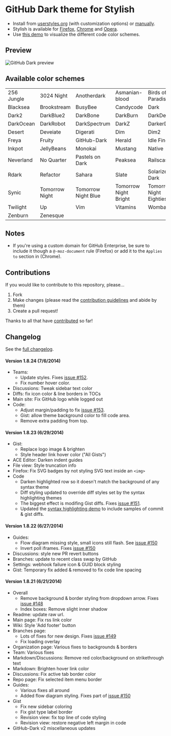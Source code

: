 # GitHub Dark theme for Stylish
- Install from [userstyles.org](http://userstyles.org/styles/37035) (with customization options) or [manually](https://raw.githubusercontent.com/StylishThemes/GitHub-Dark/master/github-dark.css).
- Stylish is available for [Firefox](https://addons.mozilla.org/en-US/firefox/addon/2108/), [Chrome](https://chrome.google.com/extensions/detail/fjnbnpbmkenffdnngjfgmeleoegfcffe) and [Opera](https://addons.opera.com/en/extensions/details/stylish-for-opera/).
- Use [this demo](http://StylishThemes.github.io/GitHub-Dark/) to visualize the different code color schemes.

## Preview
![GitHub Dark preview](http://i.imgur.com/MsrHuFh.png)

## Available color schemes

|   |   |   |   |   |
| --- | --- | --- | --- | --- |
| 256 Jungle | 3024 Night | Anotherdark | Asmanian-blood | Birds of Paradise |
| Blacksea | Brookstream | BusyBee | Candycode | Dark |
| Dark2 | DarkBlue2 | DarkBone | DarkBurn | DarkDevel |
| DarkOcean | DarkRobot | DarkSpectrum | DarkZ | DarkerDesert |
| Desert | Deveiate | Digerati | Dim | Dim2 |
| Freya | Fruity | GitHub-Dark | Herald | Idle Fingers |
| Inkpot | JellyBeans | Monokai | Mustang | Native |
| Neverland | No Quarter | Pastels on Dark | Peaksea | Railscasts |
| Rdark | Refactor | Sahara | Slate | Solarized Dark |
| Synic | Tomorrow Night | Tomorrow Night Blue | Tomorrow Night Bright | Tomorrow Night Eighties |
| Twilight | Up | Vim | Vitamins | Wombat |
| Zenburn | Zenesque |  |  |  |

## Notes

* If you're using a custom domain for GitHub Enterprise, be sure to include it though a `@-moz-document` rule (Firefox) or add it to the `Applies to` section in (Chrome).

## Contributions

If you would like to contribute to this repository, please...

1. Fork
2. Make changes (please read the [contribution guidelines](https://github.com/StylishThemes/GitHub-Dark/blob/master/CONTRIBUTING.md) and abide by them)
3. Create a pull request!

Thanks to all that have [contributed](https://github.com/StylishThemes/GitHub-Dark/graphs/contributors) so far!

## Changelog

See the [full changelog](https://github.com/StylishThemes/GitHub-Dark/wiki).

#### Version 1.8.24 (7/6/2014)

* Teams:
  * Update styles. Fixes [issue #152](https://github.com/StylishThemes/GitHub-Dark/issues/152).
  * Fix number hover color.
* Discussions: Tweak sidebar text color
* Diffs: fix icon color & line borders in TOCs
* Main site: Fix GitHub logo while logged out
* Code:
  * Adjust margin/padding to fix [issue #153](https://github.com/StylishThemes/GitHub-Dark/issues/153).
  * Gist: allow theme background color to fill code area.
  * Remove extra padding from top.

#### Version 1.8.23 (6/29/2014)

* Gist:
  * Replace logo image & brighten
  * Style header link hover color ("All Gists")
* ACE Editor: Darken indent guides
* File view: Style truncation info
* Firefox: Fix SVG badges by not styling SVG text inside an `<img>`
* Code
  * Darken highlighted row so it doesn't match the background of any syntax theme
  * Diff styling updated to override diff styles set by the syntax highlighting themes
  * The biggest effect is modifing Gist diffs. Fixes [issue #151](https://github.com/StylishThemes/GitHub-Dark/issues/151).
  * Updated the [syntax highlighting demo](http://stylishthemes.github.io/GitHub-Dark/) to include samples of commit &amp; gist diffs. 

#### Version 1.8.22 (6/27/2014)

* Guides:
  * Flow diagram missing style, small icons still flash. See [issue #150](https://github.com/StylishThemes/GitHub-Dark/issues/150)
  * Invert poll iframes. Fixes [issue #150](https://github.com/StylishThemes/GitHub-Dark/issues/150)
* Discussions: style new PR revert buttons
* Branches: update to recent class swap by GitHub
* Settings: webhook failure icon & GUID block styling
* Gist: Temporary fix added &amp; removed to fix code line spacing

#### Version 1.8.21 (6/21/2014)

* Overall
  * Remove background &amp; border styling from dropdown arrow. Fixes [issue #148](https://github.com/StylishThemes/GitHub-Dark/issues/148)
  * Index boxes: Remove slight inner shadow
* Readme: update raw url.
* Main page: Fix rss link color
* Wiki: Style 'Add footer' button
* Branches page:
  * Lots of fixes for new design. Fixes [issue #149](https://github.com/StylishThemes/GitHub-Dark/issues/149)
  * Fix loading overlay
* Organization page: Various fixes to backgrounds &amp; borders
* Team: Various fixes
* Markdown/Discussions: Remove red color/background on strikethrough text
* Markdown: Brighten hover link color
* Discussions: Fix active tab border color
* Repo page: Fix selected item menu border
* Guides:
  * Various fixes all around
  * Added flow diagram styling. Fixes part of [issue #150](https://github.com/StylishThemes/GitHub-Dark/issues/150)
* Gist
  * Fix new sidebar coloring
  * Fix gist type label border
  * Revision view: fix top line of code styling
  * Revision view: restore negative left margin in code
* GitHub-Dark v2 miscellaneous updates
